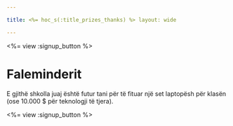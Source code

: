 ```yaml
---

title: <%= hoc_s(:title_prizes_thanks) %> layout: wide

---
```


<%= view :signup_button %>

# Faleminderit

E gjithë shkolla juaj është futur tani për të fituar një set laptopësh për klasën (ose 10.000 $ për teknologji të tjera).

<%= view :signup_button %>